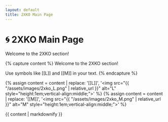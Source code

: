 ```yaml
---
layout: default
title: 2XKO Main Page
---
```


# 🌀 2XKO Main Page

Welcome to the 2XKO section!

{% capture content %}
Welcome to the 2XKO section!

Use symbols like [[L]] and [[M]] in your text.
{% endcapture %}

{% assign content = content | replace: '[[L]]', '<img src="{{ "/assets/images/2xko_L.png" | relative_url }}" alt="L" style="height:1em;vertical-align:middle;">' %}
{% assign content = content | replace: '[[M]]', '<img src="{{ "/assets/images/2xko_M.png" | relative_url }}" alt="M" style="height:1em;vertical-align:middle;">' %}

{{ content | markdownify }}
